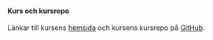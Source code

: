 #### Kurs och kursrepo

Länkar till kursens [hemsida](https://dbwebb.se/kurser/ramverk1-v2) och kursens kursrepo på [GitHub](https://github.com/dbwebb-se/ramverk1).
